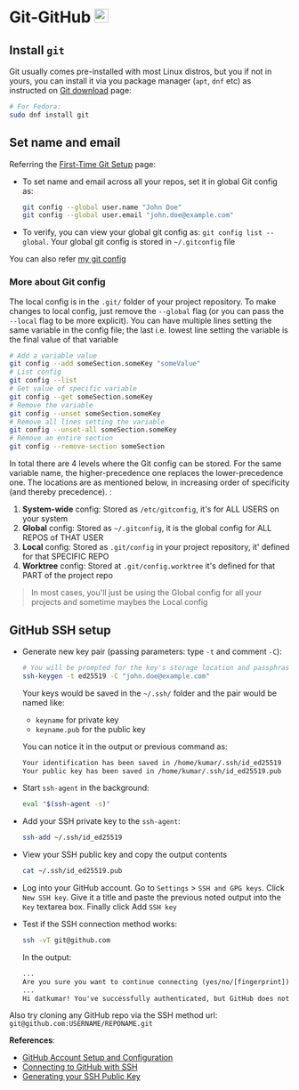 # Git-GitHub <img alt="Git" src='https://git-scm.com/images/logos/downloads/Git-Icon-1788C.svg' height="25">

## Install `git`

Git usually comes pre-installed with most Linux distros, but you if not in yours, you can install it via you package manager (`apt`, `dnf` etc) as instructed on [Git download](https://git-scm.com/downloads/linux) page:

```sh
# For Fedora:
sudo dnf install git
```

## Set name and email

Referring the [First-Time Git Setup](https://git-scm.com/book/en/v2/Getting-Started-First-Time-Git-Setup) page:

- To set name and email across all your repos, set it in global Git config as:

  ```sh
  git config --global user.name "John Doe"
  git config --global user.email "john.doe@example.com"
  ```

- To verify, you can view your global git config as: `git config list --global`. Your global git config is stored in `~/.gitconfig` file

You can also refer [my git config](https://github.com/datkumar/Configs/blob/main/config-files/.gitconfig)

### More about Git config

The local config is in the `.git/` folder of your project repository. To make changes to local config, just remove the `--global` flag (or you can pass the `--local` flag to be more explicit). You can have multiple lines setting the same variable in the config file; the last i.e. lowest line setting the variable is the final value of that variable

```sh
# Add a variable value
git config --add someSection.someKey "someValue"
# List config
git config --list
# Get value of specific variable
git config --get someSection.someKey
# Remove the variable
git config --unset someSection.someKey
# Remove all lines setting the variable
git config --unset-all someSection.someKey
# Remove an entire section
git config --remove-section someSection
```

In total there are 4 levels where the Git config can be stored. For the same variable name, the higher-precedence one replaces the lower-precedence one. The locations are as mentioned below, in increasing order of specificity (and thereby precedence). :

1. **System-wide** config: Stored as `/etc/gitconfig`, it's for ALL USERS on your system
2. **Global** config: Stored as `~/.gitconfig`, it is the global config for ALL REPOS of THAT USER
3. **Local** config: Stored as `.git/config` in your project repository, it' defined for that SPECIFIC REPO
4. **Worktree** config: Stored at `.git/config.worktree` it's defined for that PART of the project repo

> In most cases, you'll just be using the Global config for all your projects and sometime maybes the Local config

## GitHub SSH setup

- Generate new key pair (passing parameters: type `-t` and comment `-C`):

  ```sh
  # You will be prompted for the key's storage location and passphrase
  ssh-keygen -t ed25519 -C "john.doe@example.com"
  ```

  Your keys would be saved in the `~/.ssh/` folder and the pair would be named like:

  - `keyname` for private key
  - `keyname.pub` for the public key

  You can notice it in the output or previous command as:

  ```txt
  Your identification has been saved in /home/kumar/.ssh/id_ed25519
  Your public key has been saved in /home/kumar/.ssh/id_ed25519.pub
  ```

- Start `ssh-agent` in the background:

  ```sh
  eval "$(ssh-agent -s)"
  ```

- Add your SSH private key to the `ssh-agent`:

  ```sh
  ssh-add ~/.ssh/id_ed25519
  ```

- View your SSH public key and copy the output contents

  ```sh
  cat ~/.ssh/id_ed25519.pub
  ```

- Log into your GitHub account. Go to `Settings` > `SSH and GPG keys`. Click `New SSH key`. Give it a title and paste the previous noted output into the `Key` textarea box. Finally click Add `SSH key`

- Test if the SSH connection method works:

  ```sh
  ssh -vT git@github.com
  ```

  In the output:

  ```txt
  ...
  Are you sure you want to continue connecting (yes/no/[fingerprint])? yes
  ...
  Hi datkumar! You've successfully authenticated, but GitHub does not provide shell access.
  ```

Also try cloning any GitHub repo via the SSH method url: `git@github.com:USERNAME/REPONAME.git`

**References**:

- [GitHub Account Setup and Configuration](https://git-scm.com/book/en/v2/GitHub-Account-Setup-and-Configuration)
- [Connecting to GitHub with SSH](https://docs.github.com/en/authentication/connecting-to-github-with-ssh)
- [Generating your SSH Public Key](https://git-scm.com/book/en/v2/Git-on-the-Server-Generating-Your-SSH-Public-Key#_generate_ssh_key)

<!-- ---

`git config --global pull.rebase true`

---

## Removing old SSH Identity:

SSH identities are stored in `~/.ssh` folder and SSH manages these identities

- To **view all** existing identites: `ssh-add -l` or `ssh-add -L`
- To **remove all** existing SSH identites: `ssh-add -D`
- To remove a specific identity, delete the private key and the associated `.pub` file of that identity in `~/.ssh` folder

---

> For error `git: fatal: Could not read from remote repository`. Refer [this post](https://stackoverflow.com/questions/13509293/git-fatal-could-not-read-from-remote-repository)

--- -->
